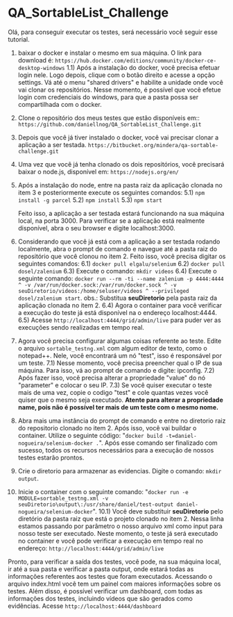 # QA_SortableList_Challenge

Olá, para conseguir executar os testes, será necessário você seguir esse tutorial.

1) baixar o docker e instalar o mesmo em sua máquina. O link para download é: `https://hub.docker.com/editions/community/docker-ce-desktop-windows`
    1.1) Após a instalação do docker, você precisa efetuar login nele. Logo depois, clique com o botão direito e acesse a opção settings. Vá até o menu "shared drivers" e habilite a unidade onde você vai clonar os repositórios. Nesse momento, é possível que você efetue login com credenciais do windows, para que a pasta possa ser compartilhada com o docker.

2) Clone o repositório dos meus testes que estão disponíveis em:: 
`https://github.com/daniellnog/QA_SortableList_Challenge.git`

3) Depois que você já tiver instalado o docker, você vai precisar clonar a aplicação a ser testada. 
`https://bitbucket.org/mindera/qa-sortable-challenge.git`

4) Uma vez que você já tenha clonado os dois repositórios, você precisará baixar o node.js, disponível em: 
`https://nodejs.org/en/`

5) Após a instalação do node, entre na pasta raiz da aplicação clonada no item 3 e posteriormente execute os seguintes comandos: 
    5.1) `npm install -g parcel`
    5.2) `npm install`
    5.3) `npm start`
    
    Feito isso, a aplicação a ser testada estará funcionando na sua máquina local, na porta 3000. Para verificar se a aplicação está realmente disponível, abra o seu browser e digite localhost:3000.
 
 6) Considerando que você já está com a aplicação a ser testada rodando localmente, abra o prompt de comando e navegue até a pasta raiz do repositório que você clonou no item 2.
 Feito isso, você precisa digitar os seguintes comandos: 
    6.1) `docker pull elgalu/selenium`
    6.2) `docker pull dosel/zalenium`
    6.3) Execute o comando: `mkdir videos`
    6.4) Execute o seguinte comando: `docker run --rm -ti --name zalenium -p 4444:4444 ^ -v /var/run/docker.sock:/var/run/docker.sock ^ -v seuDiretorio/videos:/home/seluser/videos ^ --privileged dosel/zalenium start`.
        obs.: Substitua **seuDiretorio** pela pasta raiz da aplicação clonada no item 2.
    6.4) Agora o container para você verificar a execução do teste já está disponível na o endereço localhost:4444. 
    6.5) Acesse `http://localhost:4444/grid/admin/live` para puder ver as execuções sendo realizadas em tempo real.
 
 7) Agora você precisa configurar algumas coisas referente ao teste. Edite o arquivo `sortable_testng.xml` com algum editor de texto, como o notepad++. Nele, você encontrará um nó "test", isso é responsável por um teste. 
    7.1) Nesse momento, você precisa preencher qual o IP de sua máquina. Para isso, vá ao prompt de comando e digite: ipconfig. 
    7.2) Após fazer isso, você precisa alterar a propriedade "value" do nó "parameter" e colocar o seu IP.
    7.3) Se você quiser executar o teste mais de uma vez, copie o codigo "test" e cole quantas vezes você quiser que o mesmo seja executado. **Atente para alterar a propriedade name, pois não é possível ter mais de um teste com o mesmo nome.** 
 
 8) Abra mais uma instância do prompt de comando e entre no diretorio raiz do repositorio clonado no item 2. Após isso, você vai buildar o container. Utilize o seguinte código: "`docker build -t=daniel-nogueira/selenium-docker .`". Após esse comando ser finalizado com sucesso, todos os recursos necessários para a execução de nossos testes estarão prontos.
 
 9) Crie o diretorio para armazenar as evidencias. Digite o comando: `mkdir output`.
 
 10) Inicie o container com o seguinte comando: "`docker run -e MODULE=sortable_testng.xml -v seuDiretorio\output\:/usr/share/daniel/test-output daniel-nogueira/selenium-docker`".
    10.1) Você deve substituir **seuDiretorio** pelo diretório da pasta raiz que está o projeto clonado no item 2.
 Nessa linha estamos passando por parâmetro o nosso arquivo xml como input para nosso teste ser executado. Neste momento, o teste já será executado no container e você pode verificar a execução em tempo real no endereço: `http://localhost:4444/grid/admin/live` 
 
 Pronto, para verificar a saída dos testes, você pode, na sua máquina local, ir até a sua pasta e verificar a pasta output, onde estará todas as informações referentes aos testes que foram executados. Acessando o arquivo index.html você tem um painel com maiores informações sobre os testes.
 Além disso, é possível verificar um dashboard, com todas as informações dos testes, incluindo vídeos que são gerados como evidências. Acesse `http://localhost:4444/dashboard` 
                                                                        